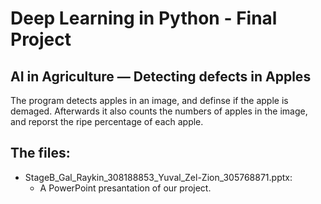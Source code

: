 # Deep Learning in Python - Final Project
## AI in Agriculture — Detecting defects in Apples
The program detects apples in an image, and definse if the apple is demaged.
Afterwards it also counts the numbers of apples in the image, and reporst the ripe percentage of each apple.


## The files:
* StageB_Gal_Raykin_308188853_Yuval_Zel-Zion_305768871.pptx:
  * A PowerPoint presantation of our project.

